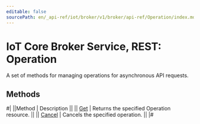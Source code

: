 ```yaml
---
editable: false
sourcePath: en/_api-ref/iot/broker/v1/broker/api-ref/Operation/index.md
---
```


# IoT Core Broker Service, REST: Operation

A set of methods for managing operations for asynchronous API requests.

## Methods

#|
||Method | Description ||
|| [Get](get.md) | Returns the specified Operation resource. ||
|| [Cancel](cancel.md) | Cancels the specified operation. ||
|#